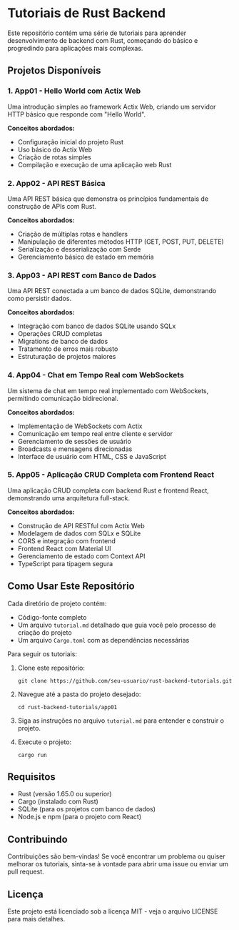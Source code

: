 # Tutoriais de Rust Backend

Este repositório contém uma série de tutoriais para aprender desenvolvimento de backend com Rust, começando do básico e progredindo para aplicações mais complexas.

## Projetos Disponíveis

### 1. App01 - Hello World com Actix Web
Uma introdução simples ao framework Actix Web, criando um servidor HTTP básico que responde com "Hello World".

**Conceitos abordados:**
- Configuração inicial do projeto Rust
- Uso básico do Actix Web
- Criação de rotas simples
- Compilação e execução de uma aplicação web Rust

### 2. App02 - API REST Básica
Uma API REST básica que demonstra os princípios fundamentais de construção de APIs com Rust.

**Conceitos abordados:**
- Criação de múltiplas rotas e handlers
- Manipulação de diferentes métodos HTTP (GET, POST, PUT, DELETE)
- Serialização e desserialização com Serde
- Gerenciamento básico de estado em memória

### 3. App03 - API REST com Banco de Dados
Uma API REST conectada a um banco de dados SQLite, demonstrando como persistir dados.

**Conceitos abordados:**
- Integração com banco de dados SQLite usando SQLx
- Operações CRUD completas
- Migrations de banco de dados
- Tratamento de erros mais robusto
- Estruturação de projetos maiores

### 4. App04 - Chat em Tempo Real com WebSockets
Um sistema de chat em tempo real implementado com WebSockets, permitindo comunicação bidirecional.

**Conceitos abordados:**
- Implementação de WebSockets com Actix
- Comunicação em tempo real entre cliente e servidor
- Gerenciamento de sessões de usuário
- Broadcasts e mensagens direcionadas
- Interface de usuário com HTML, CSS e JavaScript

### 5. App05 - Aplicação CRUD Completa com Frontend React
Uma aplicação CRUD completa com backend Rust e frontend React, demonstrando uma arquitetura full-stack.

**Conceitos abordados:**
- Construção de API RESTful com Actix Web
- Modelagem de dados com SQLx e SQLite
- CORS e integração com frontend
- Frontend React com Material UI
- Gerenciamento de estado com Context API
- TypeScript para tipagem segura

## Como Usar Este Repositório

Cada diretório de projeto contém:
- Código-fonte completo
- Um arquivo `tutorial.md` detalhado que guia você pelo processo de criação do projeto
- Um arquivo `Cargo.toml` com as dependências necessárias

Para seguir os tutoriais:

1. Clone este repositório:
   ```
   git clone https://github.com/seu-usuario/rust-backend-tutorials.git
   ```

2. Navegue até a pasta do projeto desejado:
   ```
   cd rust-backend-tutorials/app01
   ```

3. Siga as instruções no arquivo `tutorial.md` para entender e construir o projeto.

4. Execute o projeto:
   ```
   cargo run
   ```

## Requisitos

- Rust (versão 1.65.0 ou superior)
- Cargo (instalado com Rust)
- SQLite (para os projetos com banco de dados)
- Node.js e npm (para o projeto com React)

## Contribuindo

Contribuições são bem-vindas! Se você encontrar um problema ou quiser melhorar os tutoriais, sinta-se à vontade para abrir uma issue ou enviar um pull request.

## Licença

Este projeto está licenciado sob a licença MIT - veja o arquivo LICENSE para mais detalhes.